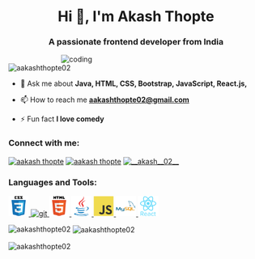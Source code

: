 <h1 align="center">Hi 👋, I'm Akash Thopte</h1>
<h3 align="center">A passionate frontend developer from India</h3>
<img align="right" src="https://encrypted-tbn0.gstatic.com/images?q=tbn:ANd9GcR5t25mw9ZSdvlG-mVue69-5V8cEsvZowVzhw&usqp=CAU" alt="coding" width="400"/>

<p align="left"> <img src="[https://www.lambdatest.com/resources/images/news24.gif](https://komarev.com/ghpvc/?username=aakashthopte02&label=Profile%20views&color=0e75b6&style=flat)" alt="aakashthopte02" /> </p>

- 💬 Ask me about **Java, HTML, CSS, Bootstrap, JavaScript, React.js,**

- 📫 How to reach me **aakashthopte02@gmail.com**

- ⚡ Fun fact **I love comedy**

<h3 align="left">Connect with me:</h3>
<p align="left">
<a href="https://linkedin.com/in/aakash thopte" target="blank"><img align="center" src="https://raw.githubusercontent.com/rahuldkjain/github-profile-readme-generator/master/src/images/icons/Social/linked-in-alt.svg" alt="aakash thopte" height="30" width="40" /></a>
<a href="https://fb.com/aakash thopte" target="blank"><img align="center" src="https://raw.githubusercontent.com/rahuldkjain/github-profile-readme-generator/master/src/images/icons/Social/facebook.svg" alt="aakash thopte" height="30" width="40" /></a>
<a href="https://instagram.com/__akash__02__" target="blank"><img align="center" src="https://raw.githubusercontent.com/rahuldkjain/github-profile-readme-generator/master/src/images/icons/Social/instagram.svg" alt="__akash__02__" height="30" width="40" /></a>
</p>

<h3 align="left">Languages and Tools:</h3>
<p align="left"> <a href="https://www.w3schools.com/css/" target="_blank" rel="noreferrer"> <img src="https://raw.githubusercontent.com/devicons/devicon/master/icons/css3/css3-original-wordmark.svg" alt="css3" width="40" height="40"/> </a> <a href="https://git-scm.com/" target="_blank" rel="noreferrer"> <img src="https://www.vectorlogo.zone/logos/git-scm/git-scm-icon.svg" alt="git" width="40" height="40"/> </a> <a href="https://www.w3.org/html/" target="_blank" rel="noreferrer"> <img src="https://raw.githubusercontent.com/devicons/devicon/master/icons/html5/html5-original-wordmark.svg" alt="html5" width="40" height="40"/> </a> <a href="https://www.java.com" target="_blank" rel="noreferrer"> <img src="https://raw.githubusercontent.com/devicons/devicon/master/icons/java/java-original.svg" alt="java" width="40" height="40"/> </a> <a href="https://developer.mozilla.org/en-US/docs/Web/JavaScript" target="_blank" rel="noreferrer"> <img src="https://raw.githubusercontent.com/devicons/devicon/master/icons/javascript/javascript-original.svg" alt="javascript" width="40" height="40"/> </a> <a href="https://www.mysql.com/" target="_blank" rel="noreferrer"> <img src="https://raw.githubusercontent.com/devicons/devicon/master/icons/mysql/mysql-original-wordmark.svg" alt="mysql" width="40" height="40"/> </a> <a href="https://reactjs.org/" target="_blank" rel="noreferrer"> <img src="https://raw.githubusercontent.com/devicons/devicon/master/icons/react/react-original-wordmark.svg" alt="react" width="40" height="40"/> </a> </p>

<p><img align="left" src="https://github-readme-stats.vercel.app/api/top-langs?username=aakashthopte02&show_icons=true&locale=en&layout=compact" alt="aakashthopte02" /></p>

<p>&nbsp;<img align="center" src="https://github-readme-stats.vercel.app/api?username=aakashthopte02&show_icons=true&locale=en" alt="aakashthopte02" /></p>

<p><img align="center" src="https://github-readme-streak-stats.herokuapp.com/?user=aakashthopte02&" alt="aakashthopte02" /></p>

